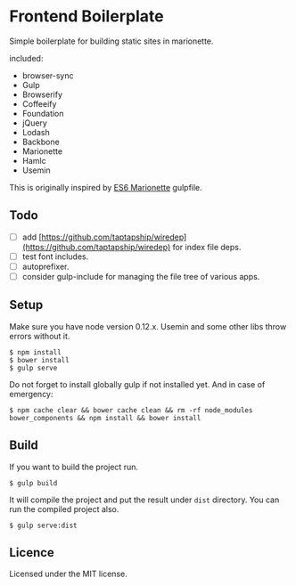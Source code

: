 # Frontend Boilerplate

Simple boilerplate for building static sites in marionette.

included:

- browser-sync
- Gulp
- Browserify
- Coffeeify
- Foundation
- jQuery
- Lodash
- Backbone
- Marionette
- Hamlc
- Usemin

This is originally inspired by [ES6 Marionette](https://github.com/abiee/es6-marionette) gulpfile.

## Todo

- [ ] add [https://github.com/taptapship/wiredep](https://github.com/taptapship/wiredep) for index file deps.
- [ ] test font includes.
- [ ] autoprefixer.
- [ ] consider gulp-include for managing the file tree of various apps.

## Setup

Make sure you have node version 0.12.x.  Usemin and some other libs throw errors without it.

~~~
$ npm install
$ bower install
$ gulp serve
~~~

Do not forget to install globally gulp if not installed yet.  And in case of emergency:

~~~
$ npm cache clear && bower cache clean && rm -rf node_modules bower_components && npm install && bower install
~~~

## Build

If you want to build the project run.

~~~
$ gulp build
~~~

It will compile the project and put the result under `dist` directory. You can run the compiled project also.

~~~
$ gulp serve:dist
~~~

## Licence

Licensed under the MIT license.
